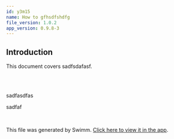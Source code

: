 ```yaml
---
id: y3m15
name: How to gfhsdfshdfg
file_version: 1.0.2
app_version: 0.9.8-3
---
```


## Introduction

This document covers sadfsdafasf.

<br/>



<br/>

sadfasdfas

sadfaf

<br/>

This file was generated by Swimm. [Click here to view it in the app](https://app.swimm.io/repos/Z2l0aHViJTNBJTNBYW5pbWF0aW9uLWRlbW8tdWkta2l0JTNBJTNBb3JhcmJlbA==/docs/y3m15).